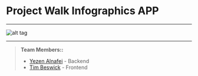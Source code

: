 Project Walk Infographics APP
===================

----------


![alt tag](http://yezenalnafei.herokuapp.com/img/portfolio/fullsize/6.jpg)

----------

> **Team Members::**
> - [Yezen Alnafei](https://github.com/Yezen-Java) - Backend
> - [Tim Beswick](https://github.com/tbeswick96) - Frontend
